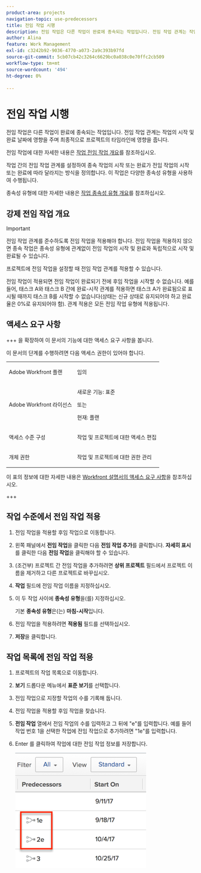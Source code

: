 ```yaml
---
product-area: projects
navigation-topic: use-predecessors
title: 전임 작업 시행
description: 전임 작업은 다른 작업이 완료에 종속되는 작업입니다. 전임 작업 관계는 작업의 시작 및 완료 날짜에 영향을 주며 최종적으로 프로젝트의 타임라인에 영향을 줍니다.
author: Alina
feature: Work Management
exl-id: c3242b92-9036-4770-a073-2a9c393b97fd
source-git-commit: 5cb07cb42c3264c6629bc0a038c0e70ffc2cb509
workflow-type: tm+mt
source-wordcount: '494'
ht-degree: 0%

---
```


# 전임 작업 시행

<!-- Audited: 2/2024 -->

전임 작업은 다른 작업이 완료에 종속되는 작업입니다. 전임 작업 관계는 작업의 시작 및 완료 날짜에 영향을 주며 최종적으로 프로젝트의 타임라인에 영향을 줍니다.

전임 작업에 대한 자세한 내용은 [작업 전임 작업 개요](../../../manage-work/tasks/use-prdcssrs/predecessors-overview.md)를 참조하십시오.

작업 간의 전임 작업 관계를 설정하여 종속 작업의 시작 또는 완료가 전임 작업의 시작 또는 완료에 따라 달라지는 방식을 정의합니다. 이 작업은 다양한 종속성 유형을 사용하여 수행됩니다.

종속성 유형에 대한 자세한 내용은 [작업 종속성 유형 개요](../../../manage-work/tasks/use-prdcssrs/task-dependency-types.md)를 참조하십시오.

## 강제 전임 작업 개요

>[!IMPORTANT]
>
>전임 작업 관계를 준수하도록 전임 작업을 적용해야 합니다. 전임 작업을 적용하지 않으면 종속 작업은 종속성 유형에 관계없이 전임 작업의 시작 및 완료와 독립적으로 시작 및 완료될 수 있습니다.

프로젝트에 전임 작업을 설정할 때 전임 작업 관계를 적용할 수 있습니다.

전임 작업이 적용되면 전임 작업이 완료되기 전에 후임 작업을 시작할 수 없습니다. 예를 들어, 태스크 A와 태스크 B 간에 완료-시작 관계를 적용하면 태스크 A가 완료됨으로 표시될 때까지 태스크 B를 시작할 수 없습니다(상태는 신규 상태로 유지되어야 하고 완료율은 0%로 유지되어야 함). 관계 적용은 모든 전임 작업 유형에 적용됩니다.

## 액세스 요구 사항

+++ 을 확장하여 이 문서의 기능에 대한 액세스 요구 사항을 봅니다.

이 문서의 단계를 수행하려면 다음 액세스 권한이 있어야 합니다.

<table style="table-layout:auto"> 
 <col> 
 <col> 
 <tbody> 
  <tr> 
   <td role="rowheader">Adobe Workfront 플랜</td> 
   <td> <p>임의</p> </td> 
  </tr> 
  <tr> 
   <td role="rowheader">Adobe Workfront 라이선스</td> 
   <td>
      <p>새로운 기능: 표준</p> 
      <p>또는</p>
      <p>현재: 플랜</p>
   </td> 
  </tr> 
  <tr> 
   <td role="rowheader">액세스 수준 구성</td> 
   <td> <p>작업 및 프로젝트에 대한 액세스 편집</p> </td> 
  </tr> 
  <tr> 
   <td role="rowheader">개체 권한</td> 
   <td><p>작업 및 프로젝트에 대한 권한 관리</p></td> 
  </tr> 
 </tbody> 
</table>

이 표의 정보에 대한 자세한 내용은 [Workfront 설명서의 액세스 요구 사항](/help/quicksilver/administration-and-setup/add-users/access-levels-and-object-permissions/access-level-requirements-in-documentation.md)을 참조하십시오.

+++

## 작업 수준에서 전임 작업 적용

1. 전임 작업을 적용할 후임 작업으로 이동합니다.
1. 왼쪽 패널에서 **전임 작업**&#x200B;을 클릭한 다음 **전임 작업 추가**&#x200B;를 클릭합니다. **자세히 표시**&#x200B;를 클릭한 다음 **전임 작업**&#x200B;을 클릭해야 할 수 있습니다.
1. (조건부) 프로젝트 간 전임 작업을 추가하려면 **상위 프로젝트** 필드에서 프로젝트 이름을 제거하고 다른 프로젝트로 바꾸십시오.
1. **작업** 필드에 전임 작업 이름을 지정하십시오.
1. 이 두 작업 사이에 **종속성 유형**&#x200B;을(를) 지정하십시오.

   기본 **종속성 유형**&#x200B;은(는) **마침-시작**&#x200B;입니다.

1. 전임 작업을 적용하려면 **적용됨** 필드를 선택하십시오.
1. **저장**&#x200B;을 클릭합니다.

## 작업 목록에 전임 작업 적용

1. 프로젝트의 작업 목록으로 이동합니다.
1. **보기** 드롭다운 메뉴에서 **표준 보기**&#x200B;를 선택합니다.

1. 전임 작업으로 지정할 작업의 수를 기록해 둡니다.
1. 전임 작업을 적용할 후임 작업을 찾습니다.
1. **전임 작업** 열에서 전임 작업의 수를 입력하고 그 뒤에 &quot;e&quot;를 입력합니다. 예를 들어 작업 번호 1을 선택한 작업에 전임 작업으로 추가하려면 &quot;1e&quot;를 입력합니다.
1. Enter 를 클릭하여 작업에 대한 전임 작업 정보를 저장합니다.

   ![전임 작업_enforced_in_list.png](assets/predecessor-enforced-in-list-350x308.png)
